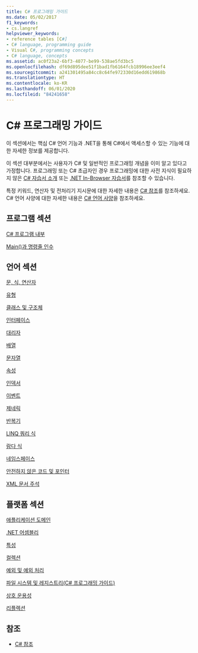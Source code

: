 ```yaml
---
title: C# 프로그래밍 가이드
ms.date: 05/02/2017
f1_keywords:
- cs.langref
helpviewer_keywords:
- reference tables [C#]
- C# language, programming guide
- Visual C#, programming concepts
- C# language, concepts
ms.assetid: ac0f23a2-6bf3-4077-be99-538ae5fd3bc5
ms.openlocfilehash: df69d895dee51f1bad1fb6164fcb18996ee3eef4
ms.sourcegitcommit: a241301495a84cc8c64fe972330d16edd619868b
ms.translationtype: HT
ms.contentlocale: ko-KR
ms.lasthandoff: 06/01/2020
ms.locfileid: "84241658"
---
```

# <a name="c-programming-guide"></a>C# 프로그래밍 가이드

이 섹션에서는 핵심 C# 언어 기능과 .NET을 통해 C#에서 액세스할 수 있는 기능에 대한 자세한 정보를 제공합니다.  
  
 이 섹션 대부분에서는 사용자가 C# 및 일반적인 프로그래밍 개념을 이미 알고 있다고 가정합니다. 프로그래밍 또는 C# 초급자인 경우 프로그래밍에 대한 사전 지식이 필요하지 않은 [C# 자습서 소개](../tutorials/intro-to-csharp/index.md) 또는 [.NET In-Browser 자습서](https://dotnet.microsoft.com/learn/dotnet/in-browser-tutorial/1)를 참조할 수 있습니다.  
  
 특정 키워드, 연산자 및 전처리기 지시문에 대한 자세한 내용은 [C# 참조](../language-reference/index.md)를 참조하세요. C# 언어 사양에 대한 자세한 내용은 [C# 언어 사양](/dotnet/csharp/language-reference/language-specification/introduction)을 참조하세요.  
  
## <a name="program-sections"></a>프로그램 섹션

[C# 프로그램 내부](./inside-a-program/index.md)  
  
[Main()과 명령줄 인수](./main-and-command-args/index.md)  

## <a name="language-sections"></a>언어 섹션

[문, 식, 연산자](./statements-expressions-operators/index.md)  

 [유형](./types/index.md)  

 [클래스 및 구조체](./classes-and-structs/index.md)  
  
 [인터페이스](./interfaces/index.md)  

 [대리자](./delegates/index.md)  

 [배열](./arrays/index.md)  
  
 [문자열](./strings/index.md)  
  
 [속성](./classes-and-structs/properties.md)  
  
 [인덱서](./indexers/index.md)  
  
 [이벤트](./events/index.md)  
  
 [제네릭](./generics/index.md)  
  
 [반복기](./concepts/iterators.md)
  
 [LINQ 쿼리 식](../linq/index.md)  
  
 [람다 식](./statements-expressions-operators/lambda-expressions.md)  
  
 [네임스페이스](./namespaces/index.md)  
  
 [안전하지 않은 코드 및 포인터](./unsafe-code-pointers/index.md)  
  
 [XML 문서 주석](./xmldoc/index.md)  
  
## <a name="platform-sections"></a>플랫폼 섹션

 [애플리케이션 도메인](../../framework/app-domains/application-domains.md)  
  
 [.NET 어셈블리](../../standard/assembly/index.md)  
  
 [특성](./concepts/attributes/index.md)  
  
 [컬렉션](./concepts/collections.md)  
  
 [예외 및 예외 처리](./exceptions/index.md)  
  
 [파일 시스템 및 레지스트리(C# 프로그래밍 가이드)](./file-system/index.md)  
  
 [상호 운용성](./interop/index.md)  
  
 [리플렉션](./concepts/reflection.md)  
  
## <a name="see-also"></a>참조

- [C# 참조](../language-reference/index.md)
